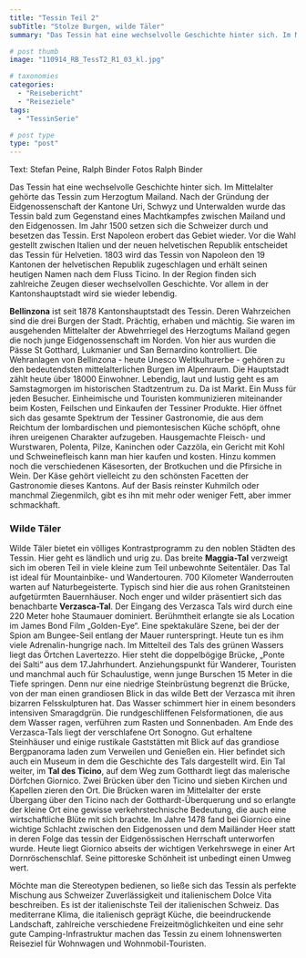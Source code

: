 ```yaml
---
title: "Tessin Teil 2"
subTitle: "Stolze Burgen, wilde Täler"
summary: "Das Tessin hat eine wechselvolle Geschichte hinter sich. Im Mittelalter gehörte das Tessin zum Herzogtum Mailand. Nach der Gründung der Eidgenossenschaft der Kantone Uri, Schwyz und Unterwalden wurde das Tessin bald zum Gegenstand eines Machtkampfes zwischen Mailand und den Eidgenossen. Im Jahr 1500 setzen sich die Schweizer durch}"

# post thumb
image: "110914_RB_TessT2_R1_03_kl.jpg"

# taxonomies
categories: 
  - "Reisebericht"
  - "Reiseziele"
tags:
  - "TessinSerie"

# post type
type: "post"
---
```


Text: Stefan Peine, Ralph Binder Fotos Ralph Binder

Das Tessin hat eine wechselvolle Geschichte hinter sich. Im Mittelalter gehörte das Tessin zum Herzogtum Mailand. Nach der Gründung der Eidgenossenschaft der Kantone Uri, Schwyz und Unterwalden wurde das Tessin bald zum Gegenstand eines Machtkampfes zwischen Mailand und den Eidgenossen. Im Jahr 1500 setzen sich die Schweizer durch und besetzen das Tessin. Erst Napoleon erobert das Gebiet wieder. Vor die Wahl gestellt zwischen Italien und der neuen helvetischen Republik entscheidet das Tessin für Helvetien. 1803 wird das Tessin von Napoleon den 19 Kantonen der helvetischen Republik zugeschlagen und erhält seinen heutigen Namen nach dem Fluss Ticino. In der Region finden sich zahlreiche Zeugen dieser wechselvollen Geschichte. Vor allem in der Kantonshauptstadt wird sie wieder lebendig.  

 **Bellinzona** ist seit 1878 Kantonshauptstadt des Tessin. Deren Wahrzeichen sind die drei Burgen der Stadt. Prächtig, erhaben und mächtig. Sie waren im ausgehenden Mittelalter der Abwehrriegel des Herzogtums Mailand gegen die noch junge Eidgenossenschaft im Norden. Von hier aus wurden die Pässe St Gotthard, Lukmanier und San Bernardino kontrolliert. Die Wehranlagen von Bellinzona - heute Unesco Weltkulturerbe - gehören zu den bedeutendsten mittelalterlichen Burgen im Alpenraum. Die Hauptstadt zählt heute über 18000 Einwohner. Lebendig, laut und lustig geht es am Samstagmorgen im historischen Stadtzentrum zu. Da ist Markt. Ein Muss für jeden Besucher. Einheimische und Touristen kommunizieren miteinander beim Kosten, Feilschen und Einkaufen der Tessiner Produkte. Hier öffnet sich das gesamte Spektrum der Tessiner Gastronomie, die aus dem Reichtum der lombardischen und piemontesischen Küche schöpft, ohne ihren ureigenen Charakter aufzugeben. Hausgemachte Fleisch- und Wurstwaren, Polenta, Pilze, Kaninchen oder Cazzöla, ein Gericht mit Kohl und Schweinefleisch kann man hier kaufen und kosten. Hinzu kommen noch die verschiedenen Käsesorten, der Brotkuchen und die Pfirsiche in Wein. Der Käse gehört vielleicht zu den schönsten Facetten der Gastronomie dieses Kantons. Auf der Basis reinster Kuhmilch oder manchmal Ziegenmilch, gibt es ihn mit mehr oder weniger Fett, aber immer schmackhaft.

### Wilde Täler

Wilde Täler bietet ein völliges Kontrastprogramm zu den noblen Städten des Tessin. Hier geht es ländlich und urig zu. Das breite **Maggia-Tal** verzweigt sich im oberen Teil in viele kleine zum Teil unbewohnte Seitentäler. Das Tal ist ideal für Mountainbike- und Wandertouren. 700 Kilometer Wanderrouten warten auf Naturbegeisterte. Typisch sind hier die aus rohen Granitsteinen aufgetürmten Bauernhäuser. Noch enger und wilder präsentiert sich das benachbarte **Verzasca-Tal**. Der Eingang des Verzasca Tals wird durch eine 220 Meter hohe Staumauer dominiert. Berühmtheit erlangte sie als Location im James Bond Film „Golden-Eye“. Eine spektakuläre Szene, bei der der Spion am Bungee-Seil entlang der Mauer runterspringt. Heute tun es ihm viele Adrenalin-hungrige nach. Im Mittelteil des Tals des grünen Wassers liegt das Örtchen Lavertezzo. Hier steht die doppelbögige Brücke, „Ponte dei Salti“ aus dem 17.Jahrhundert. Anziehungspunkt für Wanderer, Touristen und manchmal auch für Schaulustige, wenn junge Burschen 15 Meter in die Tiefe springen. Denn nur eine niedrige Steinbrüstung begrenzt die Brücke, von der man einen grandiosen Blick in das wilde Bett der Verzasca mit ihren bizarren Felsskulpturen hat. Das Wasser schimmert hier in einem besonders intensiven Smaragdgrün. Die rundgeschliffenen Felsformationen, die aus dem Wasser ragen, verführen zum Rasten und Sonnenbaden. Am Ende des Verzasca-Tals liegt der verschlafene Ort Sonogno. Gut erhaltene Steinhäuser und einige rustikale Gaststätten mit Blick auf das grandiose Bergpanorama laden zum Verweilen und Genießen ein. Hier befindet sich auch ein Museum in dem die Geschichte des Tals dargestellt wird. Ein Tal weiter, im **Tal des Ticino**, auf dem Weg zum Gotthardt liegt das malerische Dörfchen Giornico. Zwei Brücken über den Ticino und sieben Kirchen und Kapellen zieren den Ort. Die Brücken waren im Mittelalter der erste Übergang über den Ticino nach der Gotthardt-Überquerung und so erlangte der kleine Ort eine gewisse verkehrstechnische Bedeutung, die auch eine wirtschaftliche Blüte mit sich brachte. Im Jahre 1478 fand bei Giornico eine wichtige Schlacht zwischen den Eidgenossen und dem Mailänder Heer statt in deren Folge das tessin der Eidgenössischen Herrschaft unterworfen wurde. Heute liegt Giornico abseits der wichtigen Verkehrswege in einer Art Dornröschenschlaf. Seine pittoreske Schönheit ist unbedingt einen Umweg wert.  

 Möchte man die Stereotypen bedienen, so ließe sich das Tessin als perfekte Mischung aus Schweizer Zuverlässigkeit und italienischem Dolce Vita beschreiben. Es ist der italienischste Teil der italienischen Schweiz. Das mediterrane Klima, die italienisch geprägt Küche, die beeindruckende Landschaft, zahlreiche verschiedene Freizeitmöglichkeiten und eine sehr gute Camping-Infrastruktur machen das Tessin zu einem lohnenswerten Reiseziel für Wohnwagen und Wohnmobil-Touristen.